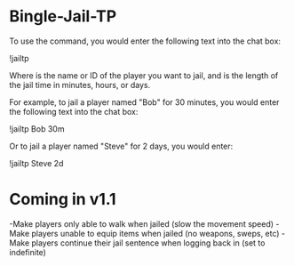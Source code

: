 # Bingle-Jail-TP

To use the command, you would enter the following text into the chat box:

!jailtp <player> <time>

Where <player> is the name or ID of the player you want to jail, and <time> is the length of the jail time in minutes, hours, or days.

For example, to jail a player named "Bob" for 30 minutes, you would enter the following text into the chat box:

!jailtp Bob 30m

Or to jail a player named "Steve" for 2 days, you would enter:

!jailtp Steve 2d

# Coming in v1.1

-Make players only able to walk when jailed (slow the movement speed)
-Make players unable to equip items when jailed (no weapons, sweps, etc)
-Make players continue their jail sentence when logging back in (set to indefinite)
